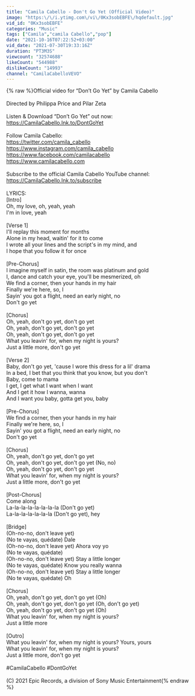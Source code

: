 ```yaml
---
title: "Camila Cabello - Don't Go Yet (Official Video)"
image: "https:\/\/i.ytimg.com\/vi\/0Kx3sobEBFE\/hqdefault.jpg"
vid_id: "0Kx3sobEBFE"
categories: "Music"
tags: ["Camila","camila Cabello","pop"]
date: "2021-10-16T07:22:52+03:00"
vid_date: "2021-07-30T19:33:16Z"
duration: "PT3M3S"
viewcount: "32574688"
likeCount: "544988"
dislikeCount: "14993"
channel: "CamilaCabelloVEVO"
---
```

{% raw %}Official video for “Don’t Go Yet” by Camila Cabello<br /><br />Directed by Philippa Price and Pilar Zeta<br /><br />Listen &amp; Download “Don’t Go Yet” out now: <a rel="nofollow" target="blank" href="https://CamilaCabello.lnk.to/DontGoYet">https://CamilaCabello.lnk.to/DontGoYet</a><br /><br />Follow Camila Cabello:<br /><a rel="nofollow" target="blank" href="https://twitter.com/camila_cabello">https://twitter.com/camila_cabello</a><br /><a rel="nofollow" target="blank" href="https://www.instagram.com/camila_cabello">https://www.instagram.com/camila_cabello</a><br /><a rel="nofollow" target="blank" href="https://www.facebook.com/camilacabello">https://www.facebook.com/camilacabello</a><br /><a rel="nofollow" target="blank" href="https://www.camilacabello.com">https://www.camilacabello.com</a><br /><br />Subscribe to the official Camila Cabello YouTube channel: <a rel="nofollow" target="blank" href="https://CamilaCabello.lnk.to/subscribe">https://CamilaCabello.lnk.to/subscribe</a><br /><br />LYRICS:<br />[Intro]<br />Oh, my love, oh, yeah, yeah<br />I'm in love, yeah<br /><br />[Verse 1]<br />I'll replay this moment for months<br />Alone in my head, waitin' for it to come<br />I wrote all your lines and the script's in my mind, and<br />I hope that you follow it for once<br /><br />[Pre-Chorus]<br />I imagine myself in satin, the room was platinum and gold<br />I, dance and catch your eye, you'll be mesmerized, oh<br />We find a corner, then your hands in my hair<br />Finally we're here, so, I<br />Sayin' you got a flight, need an early night, no<br />Don't go yet<br /><br />[Chorus]<br />Oh, yeah, don't go yet, don't go yet<br />Oh, yeah, don't go yet, don't go yet<br />Oh, yeah, don't go yet, don't go yеt<br />What you leavin' for, when my night is yours?<br />Just a little morе, don't go yet<br /><br />[Verse 2]<br />Baby, don't go yet, 'cause I wore this dress for a lil' drama<br />In a bed, I bet that you think that you know, but you don't<br />Baby, come to mama<br />I get, I get what I want when I want<br />And I get it how I wanna, wanna<br />And I want you baby, gotta get you, baby<br /><br />[Pre-Chorus]<br />We find a corner, then your hands in my hair<br />Finally we're here, so, I<br />Sayin' you got a flight, need an early night, no<br />Don't go yet<br /><br />[Chorus]<br />Oh, yeah, don't go yet, don't go yet<br />Oh, yeah, don't go yet, don't go yet (No, no)<br />Oh, yeah, don't go yet, don't go yet<br />What you leavin' for, when my night is yours?<br />Just a little more, don't go yet<br /><br />[Post-Chorus]<br />Come along<br />La-la-la-la-la-la-la-la (Don't go yet)<br />La-la-la-la-la-la-la (Don't go yet), hey<br /><br />[Bridge]<br />(Oh-no-no, don't leave yet)<br />(No te vayas, quédate) Dale<br />(Oh-no-no, don't leave yet) Ahora voy yo<br />(No te vayas, quédate)<br />(Oh-no-no, don't leave yet) Stay a little longer<br />(No te vayas, quédate) Know you really wanna<br />(Oh-no-no, don't leave yet) Stay a little longer<br />(No te vayas, quédate) Oh<br /><br />[Chorus]<br />Oh, yeah, don't go yet, don't go yet (Oh)<br />Oh, yeah, don't go yet, don't go yet (Oh, don't go yet)<br />Oh, yeah, don't go yet, don't go yet (Oh)<br />What you leavin' for, when my night is yours?<br />Just a little more<br /><br />[Outro]<br />What you leavin' for, when my night is yours? Yours, yours<br />What you leavin' for, when my night is yours?<br />Just a little more, don't go yet<br /><br />#CamilaCabello #DontGoYet<br /><br />(C) 2021 Epic Records, a division of Sony Music Entertainment{% endraw %}
